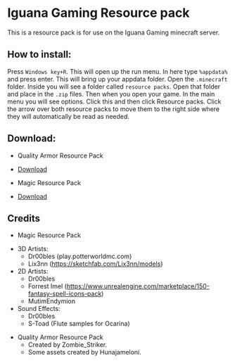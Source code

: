# Iguana Gaming Resource pack
This is a resource pack is for use on the Iguana Gaming minecraft server.

How to install:
------

Press `Windows key+R`. This will open up the run menu. In here type `%appdata%` and press enter. This will bring up your appdata folder. Open the `.minecraft` folder. Inside you will see a folder called `resource packs`. Open that folder and place in the `.zip` files. Then when you open your game. In the main menu you will see options. Click this and then click Resource packs. Click the arrow over both resource packs to move them to the right side where they will automatically be read as needed.


Download:
------
* Quality Armor Resource Pack

- [Download](https://github.com/MrGalaxy/Iguana-Gaming-Resource-pack/releases/download/1.0/QualityArmoryV2.0.2.zip)

* Magic Resource Pack 

- [Download](https://github.com/MrGalaxy/Iguana-Gaming-Resource-pack/releases/download/1.0/Magic-RP-8-1.zip)

## Credits

* Magic Resource Pack
- 3D Artists: 
  - Dr00bles (play.potterworldmc.com)
  - Lix3nn (https://sketchfab.com/Lix3nn/models)
- 2D Artists: 
  - Dr00bles
  - Forrest Imel (https://www.unrealengine.com/marketplace/150-fantasy-spell-icons-pack)
  - MutimEndymion
- Sound Effects:
  - Dr00bles
  - S-Toad (Flute samples for Ocarina)

* Quality Armor Resource Pack
  - Created by Zombie_Striker. 
  - Some assets created by Hunajameloni.